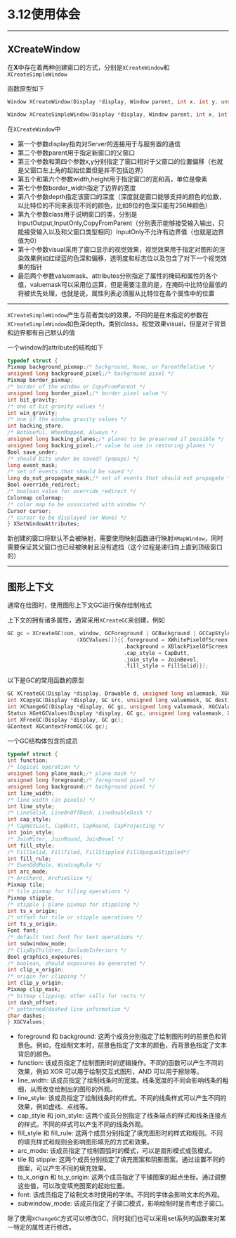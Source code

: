 # 3.12使用体会

---

## XCreateWindow

在**X**中存在着两种创建窗口的方式，分别是`XCreateWindow`和`XCreateSimpleWindow`

函数原型如下

```cpp
Window XCreateWindow(Display *display, Window parent, int x, int y, unsigned int width, unsigned int height, unsigned int border_width, int depth, unsigned int class, Visual *visual, unsigned long valuemask, XSetWindowAttributes *attributes);

Window XCreateSimpleWindow(Display *display, Window parent, int x, int y, unsigned int width, unsigned int height, unsigned int border_width, unsigned long border, unsigned long background);
```

在`XCreateWindow`中

- 第一个参数display指向对Server的连接用于与服务器的通信
- 第二个参数parent用于指定新窗口的父窗口
- 第三个参数和第四个参数x,y分别指定了窗口相对于父窗口的位置偏移（也就是父窗口左上角的起始位置但是并不包括边界）
- 第五个和第六个参数width,height用于指定窗口的宽和高，单位是像素
- 第七个参数border_width指定了边界的宽度
- 第八个参数depth指定该窗口的深度（深度就是窗口能够支持的颜色的位数，以比特位的不同来表现不同的颜色，比如8位的色深只能有256种颜色）
- 第九个参数class用于说明窗口的类，分别是InputOutput,InputOnly,CopyFromParent（分别表示能够接受输入输出，只能接受输入以及和父窗口类型相同）InputOnly不允许有边界值（也就是边界值为0）
- 第十个参数visual采用了窗口显示的视觉效果，视觉效果用于指定对图形的渲染效果例如红绿蓝的色深和偏移，透明度和标志位以及包含了对下一个视觉效果的指针
- 最后两个参数valuemask、attributes分别指定了属性的掩码和属性的各个值，valuemask可以采用位运算，但是需要注意的是，在掩码中比特位最低的将被优先处理，也就是说，属性列表必须服从比特位在各个属性中的位置

---

`XCreateSimpleWindow`产生与前者类似的效果，不同的是在未指定的参数在`XCreateSimpleWindow`如色深depth，类别class，视觉效果visual，但是对于背景和边界都有自己默认的值

一个window的attribute的结构如下

```cpp
typedef struct {
Pixmap background_pixmap;/* background, None, or ParentRelative */
unsigned long background_pixel;/* background pixel */
Pixmap border_pixmap;
/* border of the window or CopyFromParent */
unsigned long border_pixel;/* border pixel value */
int bit_gravity;
/* one of bit gravity values */
int win_gravity;
/* one of the window gravity values */
int backing_store;
/* NotUseful, WhenMapped, Always */
unsigned long backing_planes;/* planes to be preserved if possible */
unsigned long backing_pixel;/* value to use in restoring planes */
Bool save_under;
/* should bits under be saved? (popups) */
long event_mask;
/* set of events that should be saved */
long do_not_propagate_mask;/* set of events that should not propagate */
Bool override_redirect;
/* boolean value for override_redirect */
Colormap colormap;
/* color map to be associated with window */
Cursor cursor;
/* cursor to be displayed (or None) */
} XSetWindowAttributes;
```

新创建的窗口将默认不会被映射，需要使用映射函数进行映射`XMapWindow`，同时需要保证其父窗口也已经被映射且没有遮挡（这个过程是递归向上直到顶级窗口的）

---

## 图形上下文

通常在绘图时，使用图形上下文GC进行保存绘制格式

上下文的拥有诸多属性，通常采用`XCreateGC`来创建，例如

```cpp
GC gc = XCreateGC(con, window, GCForeground | GCBackground | GCCapStyle | GCJoinStyle,
                      (XGCValues[]){{.foreground = XWhitePixelOfScreen(screen),
                                     .background = XBlackPixelOfScreen(screen),
                                     .cap_style = CapButt,
                                     .join_style = JoinBevel,
                                     .fill_style = FillSolid}});
```

以下是GC的常用函数的原型

```cpp
GC XCreateGC(Display *display, Drawable d, unsigned long valuemask, XGCValues *values);
int XCopyGC(Display *display, GC src, unsigned long valuemask, GC dest);
int XChangeGC(Display *display, GC gc, unsigned long valuemask, XGCValues *values);
Status XGetGCValues(Display *display, GC gc, unsigned long valuemask, XGCValues *values_return);
int XFreeGC(Display *display, GC gc);
GContext XGContextFromGC(GC gc);
```

一个GC结构体包含的成员

```cpp
typedef struct {
int function;
/* logical operation */
unsigned long plane_mask;/* plane mask */
unsigned long foreground;/* foreground pixel */
unsigned long background;/* background pixel */
int line_width;
/* line width (in pixels) */
int line_style;
/* LineSolid, LineOnOffDash, LineDoubleDash */
int cap_style;
/* CapNotLast, CapButt, CapRound, CapProjecting */
int join_style;
/* JoinMiter, JoinRound, JoinBevel */
int fill_style;
/* FillSolid, FillTiled, FillStippled FillOpaqueStippled*/
int fill_rule;
/* EvenOddRule, WindingRule */
int arc_mode;
/* ArcChord, ArcPieSlice */
Pixmap tile;
/* tile pixmap for tiling operations */
Pixmap stipple;
/* stipple 1 plane pixmap for stippling */
int ts_x_origin;
/* offset for tile or stipple operations */
int ts_y_origin;
Font font;
/* default text font for text operations */
int subwindow_mode;
/* ClipByChildren, IncludeInferiors */
Bool graphics_exposures;
/* boolean, should exposures be generated */
int clip_x_origin;
/* origin for clipping */
int clip_y_origin;
Pixmap clip_mask;
/* bitmap clipping; other calls for rects */
int dash_offset;
/* patterned/dashed line information */
char dashes;
} XGCValues;
```

- foreground 和 background: 这两个成员分别指定了绘制图形时的前景色和背景色。例如，在绘制文本时，前景色指定了文本的颜色，而背景色指定了文本背后的颜色。
- function: 该成员指定了绘制图形时的逻辑操作。不同的函数可以产生不同的效果，例如 XOR 可以用于绘制交互式图形，AND 可以用于擦除等。
- line_width: 该成员指定了绘制线条时的宽度。线条宽度的不同会影响线条的粗细，从而改变绘制出的图形的外观。
- line_style: 该成员指定了绘制线条时的样式。不同的线条样式可以产生不同的效果，例如虚线、点线等。
- cap_style 和 join_style: 这两个成员分别指定了线条端点的样式和线条连接点的样式。不同的样式可以产生不同的线条外观。
- fill_style 和 fill_rule: 这两个成员分别指定了填充图形时的样式和规则。不同的填充样式和规则会影响图形填充的方式和效果。
- arc_mode: 该成员指定了绘制圆弧时的模式，可以是扇形模式或弦模式。
- tile 和 stipple: 这两个成员分别指定了填充图案和阴影图案。通过设置不同的图案，可以产生不同的填充效果。
- ts_x_origin 和 ts_y_origin: 这两个成员指定了平铺图案的起点坐标。通过调整这些值，可以改变填充图案的起始位置。
- font: 该成员指定了绘制文本时使用的字体。不同的字体会影响文本的外观。
- subwindow_mode: 该成员指定了子窗口模式，影响绘制时是否考虑子窗口。

除了使用`XChangeGC`方式可以修改GC，同时我们也可以采用set系列的函数来对某一特定的属性进行修改。